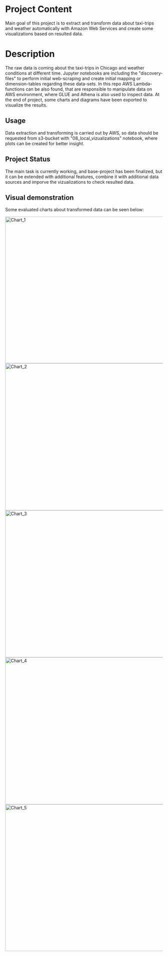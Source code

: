# Project Content
Main goal of this project is to extract and transform data about taxi-trips and weather automatically with Amazon Web Services and create some visualizations based on resulted data.

# Description
The raw data is coming about the taxi-trips in Chicago and weather conditions at different time. Jupyter notebooks are including the "discovery-files" to perform initial web-scraping and create initial mapping or dimension-tables regarding these data-sets. In this repo AWS Lambda-functions can be also found, that are responsible to manipulate data on AWS environment, where GLUE and Athena is also used to inspect data. At the end of project, some charts and diagrams have been exported to visualize the results.

## Usage
Data extraction and transforming is carried out by AWS, so data should be requested from s3-bucket with "08_local_vizualizations" notebook, where plots can be created for better insight.

## Project Status
The main task is currently working, and base-project has been finalized, but it can be extended with additional features, combine it with additional data sources and imporve the vizualizations to check resulted data.

## Visual demonstration
Some evaluated charts about transformed data can be seen below:

<img width="630" height="469" alt="Chart_1" src="https://github.com/user-attachments/assets/390c037e-0ff8-497e-bf32-d6dda379659f" />
<img width="630" height="470" alt="Chart_2" src="https://github.com/user-attachments/assets/dfaf3920-346d-4879-ae9b-249c1cad4724" />
<img width="630" height="470" alt="Chart_3" src="https://github.com/user-attachments/assets/f05a5df4-fcc2-4b0f-a894-d162dd9f53c9" />
<img width="630" height="470" alt="Chart_4" src="https://github.com/user-attachments/assets/fb7a9107-cb92-4dfd-9bc9-ffb5438c1dae" />
<img width="630" height="469" alt="Chart_5" src="https://github.com/user-attachments/assets/1c19489c-f871-47d7-bc38-2bdce6e8b4df" />

